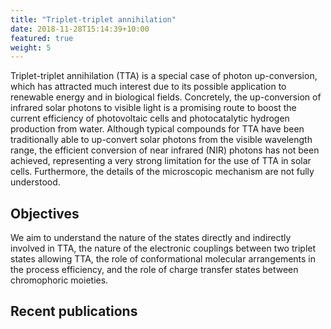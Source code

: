 ```yaml
---
title: "Triplet-triplet annihilation"
date: 2018-11-28T15:14:39+10:00
featured: true
weight: 5
---
```


Triplet-triplet annihilation (TTA) is a special case of photon up-conversion, which has attracted much interest due to 
its possible application to renewable energy and in biological fields. Concretely, the up-conversion of infrared solar 
photons to visible light is a promising route to boost the current efficiency of photovoltaic cells and photocatalytic 
hydrogen production from water. Although typical compounds for TTA have been traditionally able to up-convert solar 
photons from the visible wavelength range, the efficient conversion of near infrared (NIR) photons has not been achieved, 
representing a very strong limitation for the use of TTA in solar cells. Furthermore, the details of the microscopic 
mechanism are not fully understood.

## Objectives

We aim to understand the nature of the states directly and indirectly involved in TTA, the nature of the electronic 
couplings between two triplet states allowing TTA, the role of conformational molecular arrangements in the process 
efficiency, and the role of charge transfer states between chromophoric moieties.

## Recent publications
